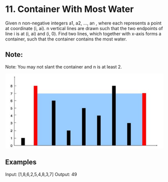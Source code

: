 # 11. Container With Most Water

Given n non-negative integers a1, a2, ..., an , where each represents a point at coordinate (i, ai). n vertical lines are drawn such that the two endpoints of line i is at (i, ai) and (i, 0). Find two lines, which together with x-axis forms a container, such that the container contains the most water.

## Note:

Note: You may not slant the container and n is at least 2.

![Description](https://github.com/lsniper7614/LeetCode/blob/master/011.Container%20With%20Most%20Water/Container%20With%20Most%20Water.jpg)

## Examples

Input: [1,8,6,2,5,4,8,3,7]
Output: 49
